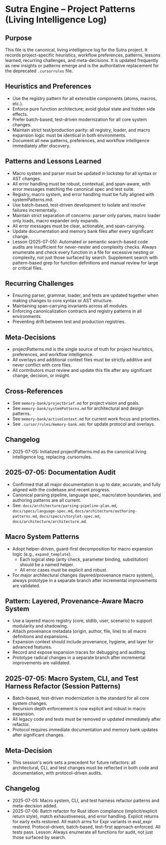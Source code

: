 # Sutra Engine – Project Patterns (Living Intelligence Log)

## Purpose

This file is the canonical, living intelligence log for the Sutra project. It records project-specific heuristics, workflow preferences, patterns, lessons learned, recurring challenges, and meta-decisions. It is updated frequently as new insights or patterns emerge and is the authoritative replacement for the deprecated `.cursorrules` file.

## Heuristics and Preferences
- Use the registry pattern for all extensible components (atoms, macros, etc.).
- Enforce pure function architecture; avoid global state and hidden side effects.
- Prefer batch-based, test-driven modernization for all core system changes.
- Maintain strict test/production parity: all registry, loader, and macro expansion logic must be identical in both environments.
- Document all new patterns, preferences, and workflow intelligence immediately after discovery.

## Patterns and Lessons Learned
- Macro system and parser must be updated in lockstep for all syntax or AST changes.
- All error handling must be robust, contextual, and span-aware, with error messages matching the canonical spec and test suite.
- Registry, macro system, and error handling must be fully aligned with systemPatterns.md.
- Use batch-based, test-driven development to isolate and resolve failures incrementally.
- Maintain strict separation of concerns: parser only parses, macro loader only loads, macro expander only expands.
- All error messages must be clear, actionable, and span-carrying.
- Update documentation and memory bank files after every significant change.
- Lesson (2025-07-05): Automated or semantic search-based code audits are insufficient for never-nester and complexity checks. Always enumerate and check every function in a file for excessive nesting or complexity, not just those surfaced by search. Supplement search with pattern-based grep for function definitions and manual review for large or critical files.

## Recurring Challenges
- Ensuring parser, grammar, loader, and tests are updated together when making changes to core syntax or AST structure.
- Maintaining span-carrying invariants across all modules.
- Enforcing canonicalization contracts and registry patterns in all environments.
- Preventing drift between test and production registries.

## Meta-Decisions
- projectPatterns.md is the single source of truth for project heuristics, preferences, and workflow intelligence.
- All overlays and additional context files must be strictly additive and never conflict with core files.
- All contributors must review and update this file after any significant change, decision, or insight.

## Cross-References
- See `memory-bank/projectbrief.md` for project vision and goals.
- See `memory-bank/systemPatterns.md` for architectural and design patterns.
- See `memory-bank/activeContext.md` for current work focus and priorities.
- See `.cursor/rules/memory-bank.mdc` for update protocol and overlays.

## Changelog
- 2025-07-05: Initialized projectPatterns.md as the canonical living intelligence log, replacing .cursorrules.

## 2025-07-05: Documentation Audit

- Confirmed that all major documentation is up to date, accurate, and fully aligned with the codebase and recent progress.
- Canonical parsing pipeline, language spec, macro/atom boundaries, and authoring patterns are all current.
- See: `docs/architecture/parsing-pipeline-plan.md`, `docs/specs/language-spec.md`, `docs/architecture/authoring-patterns.md`, `docs/specs/storylet-spec.md`, `docs/architecture/architecture.md`.

## Macro System Patterns

- Adopt helper-driven, guard-first decomposition for macro expansion logic (e.g., `expand_template`).
    - Each logical step (arity check, parameter binding, substitution) should be a named helper.
    - All error cases must be explicit and robust.
- For major architectural changes (layered/provenance macro system), always prototype in a separate branch after incremental improvements are validated.

## Pattern: Layered, Provenance-Aware Macro System

- Use a layered macro registry (core, stdlib, user, scenario) to support modularity and shadowing.
- Attach provenance metadata (origin, author, file, line) to all macro definitions and expansions.
- Expansion context should include provenance, hygiene, and layer for advanced features.
- Record and expose expansion traces for debugging and auditing.
- Prototype radical changes in a separate branch after incremental improvements are validated.

## 2025-07-05: Macro System, CLI, and Test Harness Refactor (Session Patterns)

- Batch-based, test-driven modernization is the standard for all core system changes.
- Recursion depth enforcement is now explicit and robust in macro expansion.
- All legacy code and tests must be removed or updated immediately after refactor.
- Protocol requires immediate documentation and memory bank updates after significant changes.

## Meta-Decision
- This session's work sets a precedent for future refactors: all architectural, CLI, and test changes must be reflected in both code and documentation, with protocol-driven audits.

## Changelog
- 2025-07-05: Macro system, CLI, and test harness refactor patterns and meta-decision added.
- 2025-07-06: Batch refactor for Rust idiom compliance (implicit/explicit return style), match exhaustiveness, and error handling. Explicit returns for early exits restored. All match arms for Expr variants in eval_expr restored. Protocol-driven, batch-based, test-first approach enforced. All tests pass. Lesson: Always enumerate all functions for audit, not just those surfaced by search.